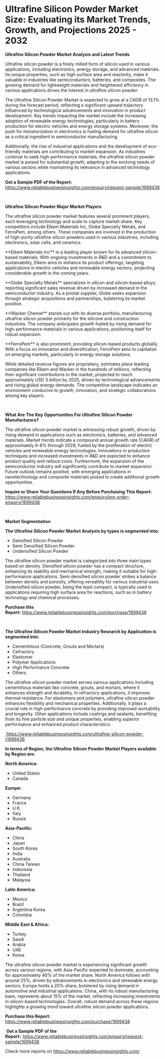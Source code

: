 <p><h1>Ultrafine Silicon Powder Market Size: Evaluating its Market Trends, Growth, and Projections 2025 - 2032</h1></p><p><strong>Ultrafine Silicon Powder Market Analysis and Latest Trends</strong></p>
<p><p>Ultrafine silicon powder is a finely milled form of silicon used in various applications, including electronics, energy storage, and advanced materials. Its unique properties, such as high surface area and reactivity, make it valuable in industries like semiconductors, batteries, and composites. The growing demand for lightweight materials and heightened efficiency in various applications drives the interest in ultrafine silicon powder.</p><p>The Ultrafine Silicon Powder Market is expected to grow at a CAGR of 13.1% during the forecast period, reflecting a significant upward trajectory influenced by technological advancements and innovation in product development. Key trends impacting the market include the increasing adoption of renewable energy technologies, particularly in battery production for electric vehicles and energy storage systems. Moreover, the push for miniaturization in electronics is fueling demand for ultrafine silicon as a critical ingredient in semiconductor manufacturing.</p><p>Additionally, the rise of industrial applications and the development of eco-friendly materials are contributing to market expansion. As industries continue to seek high-performance materials, the ultrafine silicon powder market is poised for substantial growth, adapting to the evolving needs of various sectors while maintaining its relevance in advanced technology applications.</p></p>
<p><strong>Get a Sample PDF of the Report:&nbsp;</strong> <a href="https://www.reliablebusinessinsights.com/enquiry/request-sample/1699438?utm_campaign=3568&utm_medium=2&utm_source=Github&utm_content=ia&utm_term=27032025&utm_id=ultrafine-silicon-powder">https://www.reliablebusinessinsights.com/enquiry/request-sample/1699438</a></p>
<p>&nbsp;</p>
<p><strong>Ultrafine Silicon Powder Major Market Players</strong></p>
<p><p>The ultrafine silicon powder market features several prominent players, each leveraging technology and scale to capture market share. Key competitors include Elkem Materials Inc, Globe Specialty Metals, and FerroPem, among others. These companies are involved in the production of high-purity ultrafine silicon powders used in various industries, including electronics, solar cells, and ceramics.</p><p>**Elkem Materials Inc** is a leading player known for its advanced silicon-based materials. With ongoing investments in R&D and a commitment to sustainability, Elkem aims to enhance its product offerings, targeting applications in electric vehicles and renewable energy sectors, projecting considerable growth in the coming years.</p><p>**Globe Specialty Metals** specializes in silicon and silicon-based alloys, reporting significant sales revenue driven by increased demand in the semiconductor industry. As a pivotal supplier, Globe seeks expansion through strategic acquisitions and partnerships, bolstering its market position.</p><p>**Wacker Chemie** stands out with its diverse portfolio, manufacturing ultrafine silicon powder primarily for the silicone and construction industries. The company anticipates growth fueled by rising demand for high-performance materials in various applications, positioning itself for robust expansion.</p><p>**FerroPem** is also prominent, providing silicon-based products globally. With a focus on innovation and diversification, FerroPem aims to capitalize on emerging markets, particularly in energy storage solutions.</p><p>While detailed revenue figures are proprietary, estimates place leading companies like Elkem and Wacker in the hundreds of millions, reflecting their significant contributions to the market, projected to reach approximately USD 3 billion by 2025, driven by technological advancements and rising global energy demands. The competitive landscape indicates an environment conducive to growth, innovation, and strategic collaborations among key players.</p></p>
<p>&nbsp;</p>
<p><strong>What Are The Key Opportunities For Ultrafine Silicon Powder Manufacturers?</strong></p>
<p><p>The ultrafine silicon powder market is witnessing robust growth, driven by rising demand in applications such as electronics, batteries, and advanced materials. Market trends indicate a compound annual growth rate (CAGR) of approximately 6-8% through 2028, fueled by the proliferation of electric vehicles and renewable energy technologies. Innovations in production techniques and increased investments in R&D are expected to enhance product quality and reduce costs. Furthermore, the expansion of the semiconductor industry will significantly contribute to market expansion. Future outlook remains positive, with emerging applications in nanotechnology and composite materials poised to create additional growth opportunities.</p></p>
<p><strong>Inquire or Share Your Questions If Any Before Purchasing This Report:</strong> <a href="https://www.reliablebusinessinsights.com/enquiry/pre-order-enquiry/1699438?utm_campaign=3568&utm_medium=2&utm_source=Github&utm_content=ia&utm_term=27032025&utm_id=ultrafine-silicon-powder">https://www.reliablebusinessinsights.com/enquiry/pre-order-enquiry/1699438</a></p>
<p>&nbsp;</p>
<p><strong>Market Segmentation</strong></p>
<p><strong>The Ultrafine Silicon Powder Market Analysis by types is segmented into:</strong></p>
<p><ul><li>Densified Silicon Powder</li><li>Semi Densified Silicon Powder</li><li>Undensified Silicon Powder</li></ul></p>
<p><p>The ultrafine silicon powder market is categorized into three main types based on density. Densified silicon powder has a compact structure, enhancing its stability and mechanical strength, making it suitable for high-performance applications. Semi densified silicon powder strikes a balance between density and porosity, offering versatility for various industrial uses. Undensified silicon powder, being the least compact, is typically used in applications requiring high surface area for reactions, such as in battery technology and chemical processes.</p></p>
<p><strong>Purchase this Report:&nbsp;</strong><a href="https://www.reliablebusinessinsights.com/purchase/1699438?utm_campaign=3568&utm_medium=2&utm_source=Github&utm_content=ia&utm_term=27032025&utm_id=ultrafine-silicon-powder">https://www.reliablebusinessinsights.com/purchase/1699438</a></p>
<p>&nbsp;</p>
<p><strong>The Ultrafine Silicon Powder Market Industry Research by Application is segmented into:</strong></p>
<p><ul><li>Cementitious (Concrete, Grouts and Mortars)</li><li>Cefractory</li><li>Elastomer</li><li>Polymer Applications</li><li>High Performance Concrete</li><li>Others</li></ul></p>
<p><p>The ultrafine silicon powder market serves various applications including cementitious materials like concrete, grouts, and mortars, where it enhances strength and durability. In refractory applications, it improves thermal resistance. For elastomers and polymers, ultrafine silicon powder enhances flexibility and mechanical properties. Additionally, it plays a crucial role in high-performance concrete by providing improved workability and longevity. Other applications include coatings and sealants, benefiting from its fine particle size and unique properties, enabling superior performance and enhanced product characteristics.</p></p>
<p><a href="https://www.reliablebusinessinsights.com/ultrafine-silicon-powder-r1699438?utm_campaign=3568&utm_medium=2&utm_source=Github&utm_content=ia&utm_term=27032025&utm_id=ultrafine-silicon-powder">&nbsp;https://www.reliablebusinessinsights.com/ultrafine-silicon-powder-r1699438</a></p>
<p><strong>In terms of Region, the Ultrafine Silicon Powder Market Players available by Region are:</strong></p>
<p>
    <p> <strong> North America: </strong>
        <ul>
            <li>United States</li>
            <li>Canada</li>
        </ul>
        </p> 
    <p> <strong> Europe: </strong>
        <ul>
            <li>Germany</li>
            <li>France</li>
            <li>U.K.</li>
            <li>Italy</li>
            <li>Russia</li>
        </ul>
        </p> 
    <p> <strong> Asia-Pacific: </strong>
        <ul>
            <li>China</li>
            <li>Japan</li>
            <li>South Korea</li>
            <li>India</li>
            <li>Australia</li>
            <li>China Taiwan</li>
            <li>Indonesia</li>
            <li>Thailand</li>
            <li>Malaysia</li>
        </ul>
        </p> 
    <p> <strong> Latin America: </strong>
        <ul>
            <li>Mexico</li>
            <li>Brazil</li>
            <li>Argentina Korea</li>
            <li>Colombia</li>
        </ul>
        </p> 
    <p> <strong> Middle East & Africa: </strong>
        <ul>
            <li>Turkey</li>
            <li>Saudi</li>
            <li>Arabia</li>
            <li>UAE</li>
            <li>Korea</li>
        </ul>
    </p>
    </p>
<p><p>The ultrafine silicon powder market is experiencing significant growth across various regions, with Asia-Pacific expected to dominate, accounting for approximately 40% of the market share. North America follows with around 25%, driven by advancements in electronics and renewable energy sectors. Europe holds a 20% share, bolstered by rising demand in automotive and industrial applications. China, with its robust manufacturing base, represents about 15% of the market, reflecting increasing investments in silicon-based technologies. Overall, robust demand across these regions highlights a growing trend toward ultrafine silicon powder applications.</p></p>
<p><strong>Purchase this Report: </strong><a href="https://www.reliablebusinessinsights.com/purchase/1699438?utm_campaign=3568&utm_medium=2&utm_source=Github&utm_content=ia&utm_term=27032025&utm_id=ultrafine-silicon-powder">https://www.reliablebusinessinsights.com/purchase/1699438</a></p>
<p>&nbsp;<strong>Get a Sample PDF of the Report:&nbsp;&nbsp;</strong><a href="https://www.reliablebusinessinsights.com/enquiry/request-sample/1699438?utm_campaign=3568&utm_medium=2&utm_source=Github&utm_content=ia&utm_term=27032025&utm_id=ultrafine-silicon-powder">https://www.reliablebusinessinsights.com/enquiry/request-sample/1699438</a></p>
<p><strong></strong></p>
<p>Check more reports on <a href="https://www.reliablebusinessinsights.com/?utm_campaign=3568&utm_medium=2&utm_source=Github&utm_content=ia&utm_term=27032025&utm_id=ultrafine-silicon-powder">https://www.reliablebusinessinsights.com/</a></p>